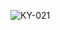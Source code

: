 ![KY-021](https://github.com/GgeraA/Links_AIOT/assets/142055522/0f0c341d-7d9b-4fd5-aca6-798c7f765f72)
